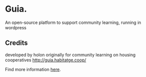 # Guia.
An open-source platform to support community learning, running in wordpress

## Credits
developed by holon originally for community learning on housing cooperatives http://guia.habitatge.coop/

Find more information [here](wp-content/themes/laborda/).
